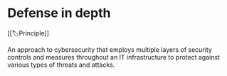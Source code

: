 
# Defense in depth

[[🏷️Principle]]

An approach to cybersecurity that employs multiple layers of security controls and measures throughout an IT infrastructure to protect against various types of threats and attacks. 

